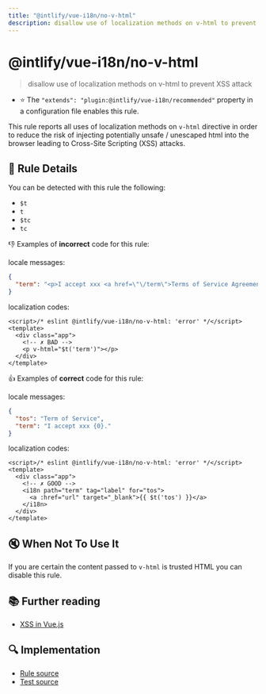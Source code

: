 ```yaml
---
title: "@intlify/vue-i18n/no-v-html"
description: disallow use of localization methods on v-html to prevent XSS attack
---
```

# @intlify/vue-i18n/no-v-html

> disallow use of localization methods on v-html to prevent XSS attack

- :star: The `"extends": "plugin:@intlify/vue-i18n/recommended"` property in a configuration file enables this rule.

This rule reports all uses of localization methods on `v-html` directive in order to reduce the risk of injecting potentially unsafe / unescaped html into the browser leading to Cross-Site Scripting (XSS) attacks.

## :book: Rule Details

You can be detected with this rule the following:

- `$t`
- `t`
- `$tc`
- `tc`

:-1: Examples of **incorrect** code for this rule:

locale messages:

```json
{
  "term": "<p>I accept xxx <a href=\"\/term\">Terms of Service Agreement</a></p>"
}
```

localization codes:

<eslint-code-block>

```vue
<script>/* eslint @intlify/vue-i18n/no-v-html: 'error' */</script>
<template>
  <div class="app">
    <!-- ✗ BAD -->
    <p v-html="$t('term')"></p>
  </div>
</template>
```

</eslint-code-block>

:+1: Examples of **correct** code for this rule:

locale messages:

```json
{
  "tos": "Term of Service",
  "term": "I accept xxx {0}."
}
```

localization codes:

<eslint-code-block>

```vue
<script>/* eslint @intlify/vue-i18n/no-v-html: 'error' */</script>
<template>
  <div class="app">
    <!-- ✗ GOOD -->
    <i18n path="term" tag="label" for="tos">
      <a :href="url" target="_blank">{{ $t('tos') }}</a>
    </i18n>
  </div>
</template>
```

</eslint-code-block>

## :mute: When Not To Use It

If you are certain the content passed to `v-html` is trusted HTML you can disable this rule.

## :books: Further reading

- [XSS in Vue.js](https://blog.sqreen.io/xss-in-vue-js/)

## :mag: Implementation

- [Rule source](https://github.com/intlify/eslint-plugin-vue-i18n/blob/master/lib/rules/no-v-html.ts)
- [Test source](https://github.com/intlify/eslint-plugin-vue-i18n/tree/master/tests/lib/rules/no-v-html.ts)
